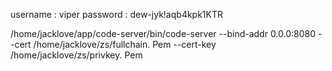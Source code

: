 username : viper
password : dew-jyk!aqb4kpk1KTR

/home/jacklove/app/code-server/bin/code-server --bind-addr 0.0.0:8080 --cert /home/jacklove/zs/fullchain. Pem --cert-key /home/jacklove/zs/privkey. Pem



